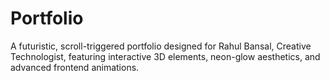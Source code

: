 # Portfolio
A futuristic, scroll-triggered portfolio designed for Rahul Bansal, Creative Technologist, featuring interactive 3D elements, neon-glow aesthetics, and advanced frontend animations.
